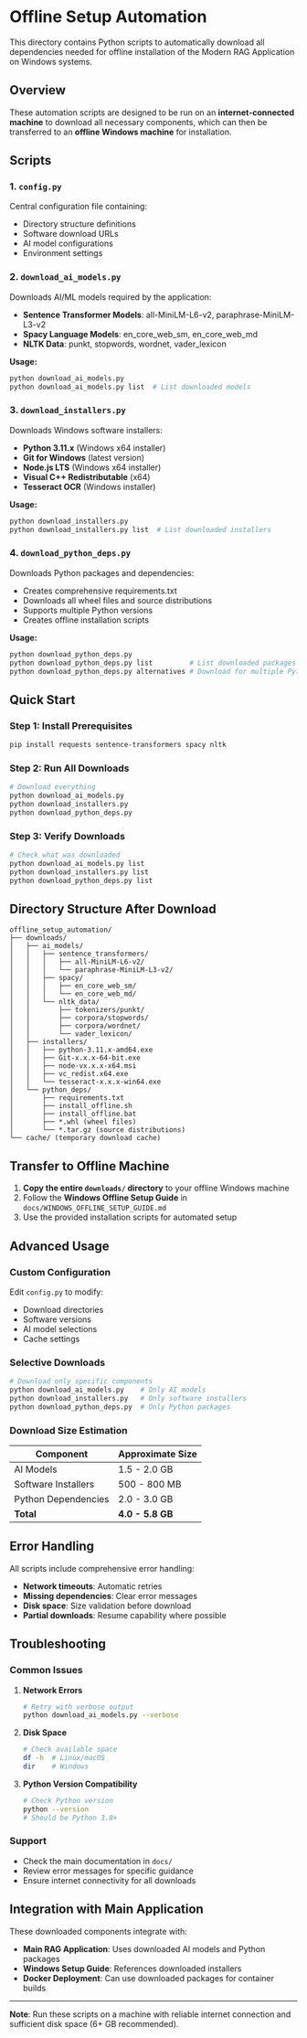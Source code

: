# Offline Setup Automation

This directory contains Python scripts to automatically download all dependencies needed for offline installation of the Modern RAG Application on Windows systems.

## Overview

These automation scripts are designed to be run on an **internet-connected machine** to download all necessary components, which can then be transferred to an **offline Windows machine** for installation.

## Scripts

### 1. `config.py`
Central configuration file containing:
- Directory structure definitions
- Software download URLs
- AI model configurations
- Environment settings

### 2. `download_ai_models.py`
Downloads AI/ML models required by the application:
- **Sentence Transformer Models**: all-MiniLM-L6-v2, paraphrase-MiniLM-L3-v2
- **Spacy Language Models**: en_core_web_sm, en_core_web_md
- **NLTK Data**: punkt, stopwords, wordnet, vader_lexicon

**Usage:**
```bash
python download_ai_models.py
python download_ai_models.py list  # List downloaded models
```

### 3. `download_installers.py`
Downloads Windows software installers:
- **Python 3.11.x** (Windows x64 installer)
- **Git for Windows** (latest version)
- **Node.js LTS** (Windows x64 installer)
- **Visual C++ Redistributable** (x64)
- **Tesseract OCR** (Windows installer)

**Usage:**
```bash
python download_installers.py
python download_installers.py list  # List downloaded installers
```

### 4. `download_python_deps.py`
Downloads Python packages and dependencies:
- Creates comprehensive requirements.txt
- Downloads all wheel files and source distributions
- Supports multiple Python versions
- Creates offline installation scripts

**Usage:**
```bash
python download_python_deps.py
python download_python_deps.py list         # List downloaded packages
python download_python_deps.py alternatives # Download for multiple Python versions
```

## Quick Start

### Step 1: Install Prerequisites
```bash
pip install requests sentence-transformers spacy nltk
```

### Step 2: Run All Downloads
```bash
# Download everything
python download_ai_models.py
python download_installers.py
python download_python_deps.py
```

### Step 3: Verify Downloads
```bash
# Check what was downloaded
python download_ai_models.py list
python download_installers.py list
python download_python_deps.py list
```

## Directory Structure After Download

```
offline_setup_automation/
├── downloads/
│   ├── ai_models/
│   │   ├── sentence_transformers/
│   │   │   ├── all-MiniLM-L6-v2/
│   │   │   └── paraphrase-MiniLM-L3-v2/
│   │   ├── spacy/
│   │   │   ├── en_core_web_sm/
│   │   │   └── en_core_web_md/
│   │   └── nltk_data/
│   │       ├── tokenizers/punkt/
│   │       ├── corpora/stopwords/
│   │       ├── corpora/wordnet/
│   │       └── vader_lexicon/
│   ├── installers/
│   │   ├── python-3.11.x-amd64.exe
│   │   ├── Git-x.x.x-64-bit.exe
│   │   ├── node-vx.x.x-x64.msi
│   │   ├── vc_redist.x64.exe
│   │   └── tesseract-x.x.x-win64.exe
│   └── python_deps/
│       ├── requirements.txt
│       ├── install_offline.sh
│       ├── install_offline.bat
│       ├── *.whl (wheel files)
│       └── *.tar.gz (source distributions)
└── cache/ (temporary download cache)
```

## Transfer to Offline Machine

1. **Copy the entire `downloads/` directory** to your offline Windows machine
2. Follow the **Windows Offline Setup Guide** in `docs/WINDOWS_OFFLINE_SETUP_GUIDE.md`
3. Use the provided installation scripts for automated setup

## Advanced Usage

### Custom Configuration
Edit `config.py` to modify:
- Download directories
- Software versions
- AI model selections
- Cache settings

### Selective Downloads
```bash
# Download only specific components
python download_ai_models.py    # Only AI models
python download_installers.py   # Only software installers
python download_python_deps.py  # Only Python packages
```

### Download Size Estimation

| Component | Approximate Size |
|-----------|-----------------|
| AI Models | 1.5 - 2.0 GB |
| Software Installers | 500 - 800 MB |
| Python Dependencies | 2.0 - 3.0 GB |
| **Total** | **4.0 - 5.8 GB** |

## Error Handling

All scripts include comprehensive error handling:
- **Network timeouts**: Automatic retries
- **Missing dependencies**: Clear error messages
- **Disk space**: Size validation before download
- **Partial downloads**: Resume capability where possible

## Troubleshooting

### Common Issues

1. **Network Errors**
   ```bash
   # Retry with verbose output
   python download_ai_models.py --verbose
   ```

2. **Disk Space**
   ```bash
   # Check available space
   df -h  # Linux/macOS
   dir    # Windows
   ```

3. **Python Version Compatibility**
   ```bash
   # Check Python version
   python --version
   # Should be Python 3.8+
   ```

### Support

- Check the main documentation in `docs/`
- Review error messages for specific guidance
- Ensure internet connectivity for all downloads

## Integration with Main Application

These downloaded components integrate with:
- **Main RAG Application**: Uses downloaded AI models and Python packages
- **Windows Setup Guide**: References downloaded installers
- **Docker Deployment**: Can use downloaded packages for container builds

---

**Note**: Run these scripts on a machine with reliable internet connection and sufficient disk space (6+ GB recommended).
